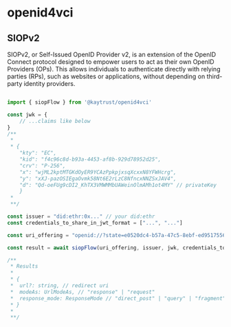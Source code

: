 # openid4vci

## SIOPv2

SIOPv2, or Self-Issued OpenID Provider v2, is an extension of the OpenID Connect protocol designed to empower users to act as their own OpenID Providers (OPs). This allows individuals to authenticate directly with relying parties (RPs), such as websites or applications, without depending on third-party identity providers.

```ts

import { siopFlow } from '@kaytrust/openid4vci'

const jwk = {
    // ...claims like below
}
/**
 * 
 * {
    "kty": "EC",
    "kid": "f4c96c8d-b93a-4453-af8b-929d78952d25",
    "crv": "P-256",
    "x": "wjML2kptMTGKdOyER9YCAzPpkpjxsqXcxxN8YFWHcrg",
    "y": "xXJ-pazOSIEgaOvmk58Nt6E2rLzC8NfncxNNZSxJAV4",
    "d": "Qd-oeFUg9cDI2_KhTX3VMWMMbUAWeinOlmAMh1ot4MY" // privateKey
    }
 * 
 **/

const issuer = "did:ethr:0x..." // your did:ethr
const credentials_to_share_in_jwt_format = ["...", "..."]

const uri_offering = "openid://?state=e0520dc4-b57a-47c5-8ebf-ed95175561c8&redirect_uri=https%3A%2F%2Ffrutas-back.demo.kaytrust.id%2Foauth2%2Fcb%2FvpToken&response_mode=query&response_type=vp_token&client_id=https%3A%2F%2Ffrutas-back.demo.kaytrust.id%2Foauth&scope=openid" // A URI that contains info about how handle the siop flow.

const result = await siopFlow(uri_offering, issuer, jwk, credentials_to_share_in_jwt_format)

/**
 * Results
 * 
 * {
 *  url?: string, // redirect uri
 *  modeAs: UrlModeAs, // "response" | "request"
 *  response_mode: ResponseMode // "direct_post" | "query" | "fragment"
 * }
 * 
 **/
```